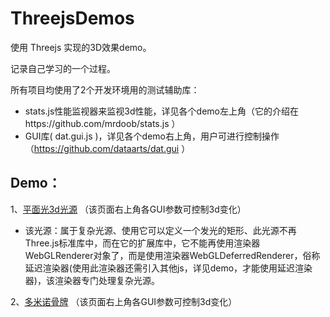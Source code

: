 ﻿# ThreejsDemos

使用 Threejs 实现的3D效果demo。

记录自己学习的一个过程。

所有项目均使用了2个开发环境用的测试辅助库：
*  stats.js性能监视器来监视3d性能，详见各个demo左上角（它的介绍在https://github.com/mrdoob/stats.js ）
*  GUI库( dat.gui.js )，详见各个demo右上角，用户可进行控制操作（https://github.com/dataarts/dat.gui ）

## Demo：
1、<a href="http://zouyang1230.com/project/threejs/areaLight.html" target="_blank">平面光3d光源</a>
（该页面右上角各GUI参数可控制3d变化）
* 该光源：属于复杂光源、使用它可以定义一个发光的矩形、此光源不再Three.js标准库中，而在它的扩展库中，它不能再使用渲染器WebGLRenderer对象了，而是使用渲染器WebGLDeferredRenderer，俗称延迟渲染器(使用此渲染器还需引入其他js，详见demo，才能使用延迟渲染器)，该渲染器专门处理复杂光源。

2、<a href="http://zouyang1230.com/project/threejs/card.html" target="_blank">多米诺骨牌</a>
（该页面右上角各GUI参数可控制3d变化）







